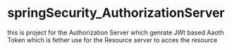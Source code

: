 # springSecurity_AuthorizationServer
 this is  project for the Authorization Server which genrate JWt based Aaoth Token  which is fether use for the Resource server to acces the resource 
